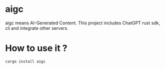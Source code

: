 # aigc

aigc means AI-Generated Content. This project includes ChatGPT rust sdk, cli and integrate other servers.

# How to use it ?

```
cargo install aigc
```
